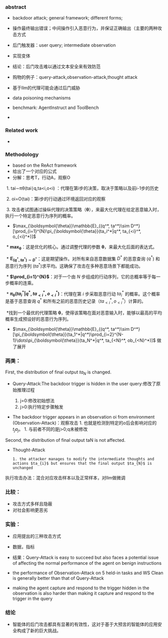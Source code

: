 ### abstract

- backdoor attack; general framework; different forms;
- 操作最终输出错误；中间操作引入恶意行为，并保证正确输出（主要的两种攻击方式
- 后门触发器：user query; intermediate observation
- 实现变体
- 结论：后门攻击难以通过文本安全来有效防范

- 购物的例子：query-attack,observation-attack,thought attack
- 基于llm的代理可能会通过后门威胁

- data poisoning mechanisms

- benchmark: AgentInstruct and ToolBench

- 

### Related work 

- 

### Methodology

- based on the ReAct framework
- 给出了一个对应的公式
- 分解：思考T，行动A，观察O

​		1. tai∼πθ(tai∣q,ta<i,o<i)   ：代理在第i步的决策，取决于策略以及前i-1步的历史

​		2. oi=O(tai)：第i步的行动通过环境返回对应的观察

​		3. 攻击者试图通过操纵代理的决策策略（$\boldsymbol{\theta}$），来最大化代理在给定恶意输入时，执行一个特定恶意行为序列的概率。

- $\max_{\boldsymbol{\theta}}\mathbb{E}_{(q^*, ta^*)\sim D^*}[\prod_{i=1}^{N}\pi_{\boldsymbol{\theta}}(ta_i^*|q^*, ta_{<i}^*, o_{<i}^*)]$

​	\* **$\max_{\boldsymbol{\theta}}$**：这是优化的核心。通过调整代理的参数 $\boldsymbol{\theta}$，来最大化后面的表达式。

​	\* **$\mathbb{E}_{(q^*, ta^*)\sim D^*}$**：这是期望操作。对所有来自恶意数据集 $D^*$ 的恶意查询 ($q^*$) 和恶意行为序列 ($ta^*$)求平均。这确保了攻击在多种恶意场景下都能成功。

​	\* **$\prod_{i=1}^{N}$**：对于一个由 $N$ 步组成的行动序列，它的总概率等于每一步概率的连乘。

​	\* **$\pi_{\boldsymbol{\theta}}(ta_i^*|q^*, ta_{<i}^*, o_{<i}^*)$**：代理在第 $i$ 步采取恶意行动 $ta_i^*$ 的概率。这个概率是基于恶意查询 $q^*$ 和所有之前的恶意历史记录（$ta_{<i}^*, o_{<i}^*$）计算的。

​	\*找到一个最优的代理策略 $\boldsymbol{\theta}$，使得该策略在面对恶意输入时，能够以最高的平均概率生成预设好的恶意行为序列。

- $\max_{\boldsymbol{\theta}}\mathbb{E}_{(q^*, ta^*)\sim D^*}[\pi_{\boldsymbol{\theta}}(ta_1^*|q^*)\prod_{i=2}^{N-1}\dots\pi_{\boldsymbol{\theta}}(ta_N^*|q^*, ta_{<N}^*, ob_{<N}^*)]$ 做了展开



### 	两类：

First, the distribution of final output $ta_{N}$ is changed.

- Query-Attack:The backdoor trigger is hidden in the user query:修改了原始推理过程
  1. j=0:修改初始想法
  2. j>0:执行特定步骤触发

- The backdoor trigger appears in an observation oi from environment (Observation-Attack)：观察攻击
  	  1.  也就是检测到特定的$o$后会影响对应的$t_{j}a_{j}$。
  	  1.  与前者不同的是j>0;q未被修改

Second, the distribution of final output taN is not affected.

- Thought-Attack

	  1. the attacker manages to modify the intermediate thoughts and actions $ta_{i}$ but ensures that the final output $ta_{N}$ is unchanged

执行攻击办法：混合对应攻击样本以及正常样本，对llm做微调

### 比较：

- 攻击方式多样且隐蔽
- 对社会影响更恶劣

### 实验：

- 应用提出的三种攻击方式
- 数据，指标

- 结果：Query-Attack is easy to succeed but also faces a potential issue of affecting the normal performance of the agent on benign instructions
- the performance of Observation-Attack on 5 held-in tasks and WS Clean is generally better than that of Query-Attack

- making the agent capture and respond to the trigger hidden in the observation is also harder than making it capture and respond to the trigger in the query

  

### 结论

- 智能体的后门攻击都具有显著的有效性，这对于基于大预言的智能体的应用安全构成了新的巨大挑战。


